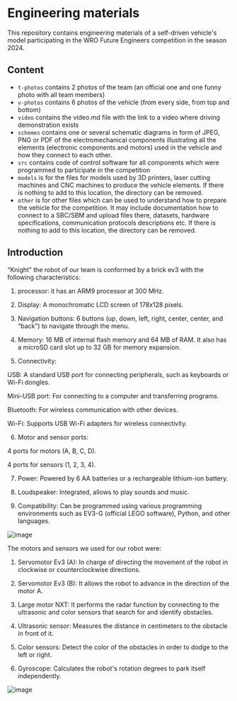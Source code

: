 Engineering materials
====

This repository contains engineering materials of a self-driven vehicle's model participating in the WRO Future Engineers competition in the season 2024.

## Content

* `t-photos` contains 2 photos of the team (an official one and one funny photo with all team members)
* `v-photos` contains 6 photos of the vehicle (from every side, from top and bottom)
* `video` contains the video.md file with the link to a video where driving demonstration exists
* `schemes` contains one or several schematic diagrams in form of JPEG, PNG or PDF of the electromechanical components illustrating all the elements (electronic components and motors) used in the vehicle and how they connect to each other.
* `src` contains code of control software for all components which were programmed to participate in the competition
* `models` is for the files for models used by 3D printers, laser cutting machines and CNC machines to produce the vehicle elements. If there is nothing to add to this location, the directory can be removed.
* `other` is for other files which can be used to understand how to prepare the vehicle for the competition. It may include documentation how to connect to a SBC/SBM and upload files there, datasets, hardware specifications, communication protocols descriptions etc. If there is nothing to add to this location, the directory can be removed.

## Introduction

“Knight” the robot of our team is conformed by a brick ev3 with the following characteristics:
1. processor: it has an ARM9 processor at 300 MHz.


2. Display: A monochromatic LCD screen of 178x128 pixels.


3. Navigation buttons: 6 buttons (up, down, left, right, center, center, and “back”) to navigate through the menu.


4. Memory: 16 MB of internal flash memory and 64 MB of RAM. It also has a microSD card slot up to 32 GB for memory expansion.


5. Connectivity:

USB: A standard USB port for connecting peripherals, such as keyboards or Wi-Fi dongles.

Mini-USB port: For connecting to a computer and transferring programs.

Bluetooth: For wireless communication with other devices.

Wi-Fi: Supports USB Wi-Fi adapters for wireless connectivity.



6. Motor and sensor ports:

4 ports for motors (A, B, C, D).

4 ports for sensors (1, 2, 3, 4).



7. Power: Powered by 6 AA batteries or a rechargeable lithium-ion battery.


8. Loudspeaker: Integrated, allows to play sounds and music.


9. Compatibility: Can be programmed using various programming environments such as EV3-G (official LEGO software), Python, and other languages.

![image](https://github.com/user-attachments/assets/2a1b52fb-022d-4902-8b60-de1180ad1ced)

The motors and sensors we used for our robot were:


1. Servomotor Ev3 (A): In charge of directing the movement of the robot in clockwise or counterclockwise directions.

2. Servomotor Ev3 (B): It allows the robot to advance in the direction of the motor A.

3. Large motor NXT: It performs the radar function by connecting to the ultrasonic and color sensors that search for and identify obstacles.

4. Ultrasonic sensor: Measures the distance in centimeters to the obstacle in front of it.

5. Color sensors: Detect the color of the obstacles in order to dodge to the left or right.

6. Gyroscope: Calculates the robot's rotation degrees to park itself independently.

![image](https://github.com/user-attachments/assets/7bf6b790-8e13-4088-a447-a85a781107b4)

